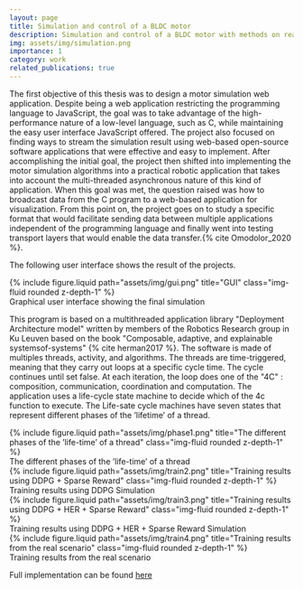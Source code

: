 ```yaml
---
layout: page
title: Simulation and control of a BLDC motor
description: Simulation and control of a BLDC motor with methods on real-time data exchange and visualization.
img: assets/img/simulation.png
importance: 1
category: work
related_publications: true
---
```


The first objective of this thesis was to design a motor simulation web application. Despite
being a web application restricting the programming language to JavaScript, the goal was
to take advantage of the high-performance nature of a low-level language, such as C, while
maintaining the easy user interface JavaScript offered. The project also focused on finding
ways to stream the simulation result using web-based open-source software applications that
were effective and easy to implement.
After accomplishing the initial goal, the project then shifted into implementing the
motor simulation algorithms into a practical robotic application that takes into account the
multi-threaded asynchronous nature of this kind of application. When this goal was met, the
question raised was how to broadcast data from the C program to a web-based application
for visualization. From this point on, the project goes on to study a specific format that
would facilitate sending data between multiple applications independent of the programming
language and finally went into testing transport layers that would enable the data transfer.{% cite Omodolor_2020 %}.

The following user interface shows the result of the projects. 
<div class="row">
    <div class="col-sm mt-3 mt-md-0">
        {% include figure.liquid path="assets/img/gui.png" title="GUI" class="img-fluid rounded z-depth-1" %}
    </div>
</div>
<div class="caption">
    Graphical user interface showing the final simulation
</div>


 This program is based on a multithreaded application
library "Deployment Architecture model" written by members of the Robotics Research
group in Ku Leuven based on the book "Composable, adaptive, and explainable systemsof-systems" {% cite herman2017 %}. The software is made of multiples threads, activity, and algorithms. The
threads are time-triggered, meaning that they carry out loops at a specific cycle time. The
cycle continues until set false. At each iteration, the loop does one of the "4C" : composition,
communication, coordination and computation. The application uses a life-cycle state
machine to decide which of the 4c function to execute. The Life-sate cycle machines have
seven states that represent different phases of the ’lifetime’ of a thread.




<div class="row justify-content-sm-center">
    <div class="col-sm mt-3 mt-md-0">
        {% include figure.liquid path="assets/img/phase1.png" title="The different phases of the ’life-time’ of a thread" class="img-fluid rounded z-depth-1" %}
    </div>
</div>
<div class="caption">
    The different phases of the ’life-time’ of a thread
</div>




<div class="row justify-content-sm-center">
    <div class="col-sm mt-3 mt-md-0">
        {% include figure.liquid path="assets/img/train2.png" title="Training results using DDPG + Sparse Reward" class="img-fluid rounded z-depth-1" %}
    </div>
</div>
<div class="caption">
    Training results using DDPG Simulation
</div>


<div class="row justify-content-sm-center">
    <div class="col-sm mt-3 mt-md-0">
        {% include figure.liquid path="assets/img/train3.png" title="Training results using DDPG + HER + Sparse Reward" class="img-fluid rounded z-depth-1" %}
    </div>
</div>
<div class="caption">
    Training results using DDPG + HER + Sparse Reward Simulation
</div>

<div class="row justify-content-sm-center">
    <div class="col-sm mt-3 mt-md-0">
        {% include figure.liquid path="assets/img/train4.png" title="Training results from the real scenario" class="img-fluid rounded z-depth-1" %}
    </div>
</div>
<div class="caption">
    Training results from the real scenario
</div>




Full implementation can be found [here](https://github.com/stevedanomodolor/Simulation-and-control-of-BLDC-motor-with-methods-on-data-transfer-and-visualization) 